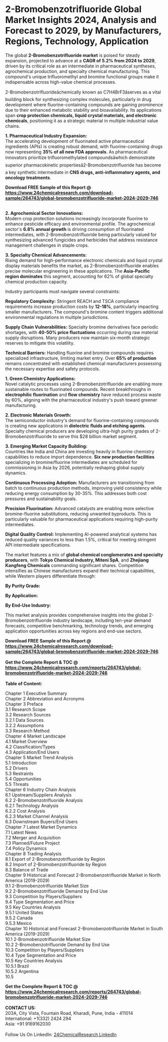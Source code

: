<h1>2-Bromobenzotrifluoride Global Market Insights 2024, Analysis and Forecast to 2029, by Manufacturers, Regions, Technology, Application</h1><p>The global <strong>2-Bromobenzotrifluoride market</strong> is poised for steady expansion, projected to advance at a <strong>CAGR of 5.2% from 2024 to 2029</strong>, driven by its critical role as an intermediate in pharmaceutical syntheses, agrochemical production, and specialty chemical manufacturing. This compound's unique trifluoromethyl and bromine functional groups make it indispensable across high-value chemical processes.</p><p>2-Bromobenzotrifluorideâchemically known as C7H4BrF3âserves as a vital building block for synthesizing complex molecules, particularly in drug development where fluorine-containing compounds are gaining prominence due to their enhanced metabolic stability and bioavailability. Its applications span <strong>crop protection chemicals, liquid crystal materials, and electronic chemicals</strong>, positioning it as a strategic material in multiple industrial value chains.</p><p><strong>1. Pharmaceutical Industry Expansion:</strong><br>
The accelerating development of fluorinated active pharmaceutical ingredients (APIs) is creating robust demand, with fluorine-containing drugs now representing <strong>35% of all new FDA approvals</strong>. As pharmaceutical innovators prioritize trifluoromethylated compoundsâwhich demonstrate superior pharmacokinetic propertiesâ2-Bromobenzotrifluoride has become a key synthetic intermediate in <strong>CNS drugs, anti-inflammatory agents, and oncology treatments</strong>.</p><div><b>Download FREE Sample of this Report @ 
            <a href="https://www.24chemicalresearch.com/download-sample/264743/global-bromobenzotrifluoride-market-2024-2029-746">
            https://www.24chemicalresearch.com/download-sample/264743/global-bromobenzotrifluoride-market-2024-2029-746</a></b></div><br><p><strong>2. Agrochemical Sector Innovations:</strong><br>
Modern crop protection solutions increasingly incorporate fluorine to enhance pesticide efficacy and environmental profile. The agrochemical sector's <strong>6.8% annual growth</strong> is driving consumption of fluorinated intermediates, with 2-Bromobenzotrifluoride being particularly valued for synthesizing advanced fungicides and herbicides that address resistance management challenges in staple crops.</p><p><strong>3. Specialty Chemical Advancements:</strong><br>
Rising demand for high-performance electronic chemicals and liquid crystal display materials benefits the market, as 2-Bromobenzotrifluoride enables precise molecular engineering in these applications. The <strong>Asia-Pacific region dominates</strong> this segment, accounting for 62% of global specialty chemical production capacity.</p><p>Industry participants must navigate several constraints:</p><p><strong>Regulatory Complexity:</strong> Stringent REACH and TSCA compliance requirements increase production costs by <strong>12-18%</strong>, particularly impacting smaller manufacturers. The compound's bromine content triggers additional environmental regulations in multiple jurisdictions.</p><p><strong>Supply Chain Vulnerabilities:</strong> Specialty bromine derivatives face periodic shortages, with <strong>40-50% price fluctuations</strong> occurring during raw material supply disruptions. Many producers now maintain six-month strategic reserves to mitigate this volatility.</p><p><strong>Technical Barriers:</strong> Handling fluorine and bromine compounds requires specialized infrastructure, limiting market entry. Over <strong>65% of production</strong> remains concentrated with established chemical manufacturers possessing the necessary expertise and safety protocols.</p><p><strong>1. Green Chemistry Applications:</strong><br>
Novel catalytic processes using 2-Bromobenzotrifluoride are enabling more sustainable routes to fluorinated compounds. Recent breakthroughs in <strong>electrophilic fluorination</strong> and <strong>flow chemistry</strong> have reduced process waste by 60%, aligning with the pharmaceutical industry's push toward greener manufacturing.</p><p><strong>2. Electronic Materials Growth:</strong><br>
The semiconductor industry's demand for fluorine-containing compounds is creating new applications in <strong>dielectric fluids and etching agents</strong>. Specialty chemical producers are developing ultra-high purity grades of 2-Bromobenzotrifluoride to serve this $28 billion market segment.</p><p><strong>3. Emerging Market Capacity Building:</strong><br>
Countries like India and China are investing heavily in fluorine chemistry capabilities to reduce import dependence. <strong>Six new production facilities</strong> specializing in bromine/fluorine intermediates are scheduled for commissioning in Asia by 2026, potentially reshaping global supply dynamics.</p><p><strong>Continuous Processing Adoption:</strong> Manufacturers are transitioning from batch to continuous production methods, improving yield consistency while reducing energy consumption by 30-35%. This addresses both cost pressures and sustainability goals.</p><p><strong>Precision Fluorination:</strong> Advanced catalysts are enabling more selective bromine-fluorine substitutions, reducing unwanted byproducts. This is particularly valuable for pharmaceutical applications requiring high-purity intermediates.</p><p><strong>Digital Quality Control:</strong> Implementing AI-powered analytical systems has reduced quality variances to less than 1.5%, critical for meeting stringent API intermediate specifications.</p><p>The market features a mix of <strong>global chemical conglomerates and specialty producers</strong>, with <strong>Tokyo Chemical Industry, Miteni SpA</strong>, and <strong>Zhejiang Kangfeng Chemicals</strong> commanding significant shares. Competition intensifies as Chinese manufacturers expand their technical capabilities, while Western players differentiate through:</p><p><strong>By Purity Grade:</strong></p><p><strong>By Application:</strong></p><p><strong>By End-Use Industry:</strong></p><p>This market analysis provides comprehensive insights into the global 2-Bromobenzotrifluoride industry landscape, including ten-year demand forecasts, competitive benchmarking, technology trends, and emerging application opportunities across key regions and end-use sectors.</p><div><b>Download FREE Sample of this Report @ 
            <a href="https://www.24chemicalresearch.com/download-sample/264743/global-bromobenzotrifluoride-market-2024-2029-746">
            https://www.24chemicalresearch.com/download-sample/264743/global-bromobenzotrifluoride-market-2024-2029-746</a></b></div><br><div><b>Get the Complete Report & TOC @ 
            <a href="https://www.24chemicalresearch.com/reports/264743/global-bromobenzotrifluoride-market-2024-2029-746">
            https://www.24chemicalresearch.com/reports/264743/global-bromobenzotrifluoride-market-2024-2029-746</a></b></div><br>
            <b>Table of Content:</b><p>Chapter 1 Executive Summary<br />
Chapter 2 Abbreviation and Acronyms<br />
Chapter 3 Preface<br />
3.1 Research Scope<br />
3.2 Research Sources<br />
3.2.1 Data Sources<br />
3.2.2 Assumptions<br />
3.3 Research Method<br />
Chapter 4 Market Landscape<br />
4.1 Market Overview<br />
4.2 Classification/Types<br />
4.3 Application/End Users<br />
Chapter 5 Market Trend Analysis<br />
5.1 Introduction<br />
5.2 Drivers<br />
5.3 Restraints<br />
5.4 Opportunities<br />
5.5 Threats<br />
Chapter 6 Industry Chain Analysis<br />
6.1 Upstream/Suppliers Analysis<br />
6.2 2-Bromobenzotrifluoride Analysis<br />
6.2.1 Technology Analysis<br />
6.2.2 Cost Analysis<br />
6.2.3 Market Channel Analysis<br />
6.3 Downstream Buyers/End Users<br />
Chapter 7 Latest Market Dynamics<br />
7.1 Latest News<br />
7.2 Merger and Acquisition<br />
7.3 Planned/Future Project<br />
7.4 Policy Dynamics<br />
Chapter 8 Trading Analysis<br />
8.1 Export of 2-Bromobenzotrifluoride by Region<br />
8.2 Import of 2-Bromobenzotrifluoride by Region<br />
8.3 Balance of Trade<br />
Chapter 9 Historical and Forecast 2-Bromobenzotrifluoride Market in North America (2019-2029)<br />
9.1 2-Bromobenzotrifluoride Market Size<br />
9.2 2-Bromobenzotrifluoride Demand by End Use<br />
9.3 Competition by Players/Suppliers<br />
9.4 Type Segmentation and Price<br />
9.5 Key Countries Analysis<br />
9.5.1 United States<br />
9.5.2 Canada<br />
9.5.3 Mexico<br />
Chapter 10 Historical and Forecast 2-Bromobenzotrifluoride Market in South America (2019-2029)<br />
10.1 2-Bromobenzotrifluoride Market Size<br />
10.2 2-Bromobenzotrifluoride Demand by End Use<br />
10.3 Competition by Players/Suppliers<br />
10.4 Type Segmentation and Price<br />
10.5 Key Countries Analysis<br />
10.5.1 Brazil<br />
10.5.2 Argentina<br />
10.5</p><div><b>Get the Complete Report & TOC @ 
            <a href="https://www.24chemicalresearch.com/reports/264743/global-bromobenzotrifluoride-market-2024-2029-746">
            https://www.24chemicalresearch.com/reports/264743/global-bromobenzotrifluoride-market-2024-2029-746</a></b></div><br><b>CONTACT US:</b><br>
            203A, City Vista, Fountain Road, Kharadi, Pune, India - 411014<br>
            International: +1(332) 2424 294<br>
            Asia: +91 9169162030 <br><br>
            Follow Us On LinkedIn: <a href="https://www.linkedin.com/company/24chemicalresearch/">24ChemicalResearch LinkedIn</a>